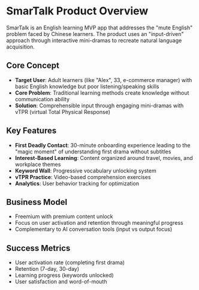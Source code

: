 # SmarTalk Product Overview

SmarTalk is an English learning MVP app that addresses the "mute English" problem faced by Chinese learners. The product uses an "input-driven" approach through interactive mini-dramas to recreate natural language acquisition.

## Core Concept
- **Target User**: Adult learners (like "Alex", 33, e-commerce manager) with basic English knowledge but poor listening/speaking skills
- **Core Problem**: Traditional learning methods create knowledge without communication ability
- **Solution**: Comprehensible input through engaging mini-dramas with vTPR (virtual Total Physical Response)

## Key Features
- **First Deadly Contact**: 30-minute onboarding experience leading to the "magic moment" of understanding first drama without subtitles
- **Interest-Based Learning**: Content organized around travel, movies, and workplace themes
- **Keyword Wall**: Progressive vocabulary unlocking system
- **vTPR Practice**: Video-based comprehension exercises
- **Analytics**: User behavior tracking for optimization

## Business Model
- Freemium with premium content unlock
- Focus on user activation and retention through meaningful progress
- Complementary to AI conversation tools (input vs output focus)

## Success Metrics
- User activation rate (completing first drama)
- Retention (7-day, 30-day)
- Learning progress (keywords unlocked)
- User satisfaction and word-of-mouth